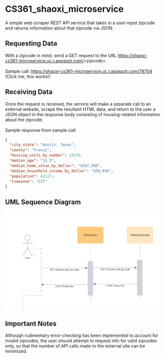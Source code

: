 # CS361_shaoxi_microservice
A simple web scraper REST API service that takes in a user-input zipcode and returns information about that zipcode via JSON.
## Requesting Data
With a zipcode in mind, send a GET request to the URL https://shaoxi-cs361-microservice.uc.r.appspot.com/<zipcode\><br/><br/>
Sample call: https://shaoxi-cs361-microservice.uc.r.appspot.com/78704  (Click me, this works!)<br/>
## Receiving Data
Once the request is received, the service will make a separate call to an external website, scrape the resultant HTML data, and return to the user a JSON object in the response body consisting of housing-related information about the zipcode.<br/><br/>
Sample response from sample call:
```json
{
  "city_state": "Austin, Texas",
  "county": "Travis",
  "housing_units_by_number": 23575,
  "median_age": "33.5",
  "median_home_value_by_dollar": "$347,500",
  "median_household_income_by_dollar": "$50,930",
  "population": 42117,
  "timezone": "CST"
}
```
## UML Sequence Diagram
![UML sequence](https://github.com/XiuzhuShao/CS361_shaoxi_microservice/blob/master/microservice%20uml.png)
## Important Notes
Although rudimentary error-checking has been implemented to account for invalid zipcodes, the user should attempt to request info for valid zipcodes only, so that the number of API calls made to the external site can be minimized.
